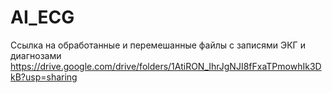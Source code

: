 # AI_ECG

Ссылка на обработанные и перемешанные файлы с записями ЭКГ и диагнозами
https://drive.google.com/drive/folders/1AtiRON_IhrJgNJI8fFxaTPmowhIk3DkB?usp=sharing

